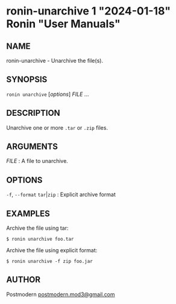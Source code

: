 # ronin-unarchive 1 "2024-01-18" Ronin "User Manuals"

## NAME

ronin-unarchive - Unarchive the file(s).

## SYNOPSIS

`ronin unarchive` [*options*] *FILE* ...

## DESCRIPTION

Unarchive one or more `.tar` or `.zip` files.

## ARGUMENTS

*FILE*
: A file to unarchive.

## OPTIONS

`-f`, `--format` `tar`\|`zip`
: Explicit archive format

## EXAMPLES

Archive the file using tar:

    $ ronin unarchive foo.tar

Archive the file using explicit format:

    $ ronin unarchive -f zip foo.jar

## AUTHOR

Postmodern <postmodern.mod3@gmail.com>
